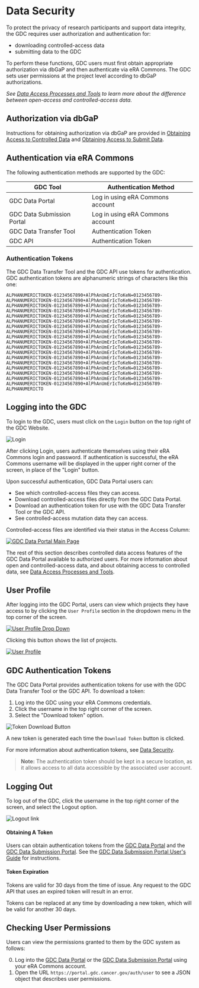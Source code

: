 # Data Security

To protect the privacy of research participants and support data integrity, the GDC requires user authorization and authentication for:

 - downloading controlled-access data
 - submitting data to the GDC

To perform these functions, GDC users must first obtain appropriate authorization via dbGaP and then authenticate via eRA Commons. The GDC sets user permissions at the project level according to dbGaP authorizations.

*See [Data Access Processes and Tools](https://gdc.cancer.gov/access-data/data-access-processes-and-tools) to learn more about the difference between open-access and controlled-access data.*

## Authorization via dbGaP

Instructions for obtaining authorization via dbGaP are provided in [Obtaining Access to Controlled Data](https://gdc.cancer.gov/access-data/obtaining-access-controlled-data) and [Obtaining Access to Submit Data](https://gdc.cancer.gov/submit-data/obtaining-access-submit-data).

## Authentication via eRA Commons

The following authentication methods are supported by the GDC:

|GDC Tool|Authentication Method|
|----|----|
| GDC Data Portal | Log in using eRA Commons account|
| GDC Data Submission Portal | Log in using eRA Commons account |
| GDC Data Transfer Tool | Authentication Token |
| GDC API | Authentication Token |


### Authentication Tokens

The GDC Data Transfer Tool and the GDC API use tokens for authentication. GDC authentication tokens are alphanumeric strings of characters like this one:

	ALPHANUMERICTOKEN-01234567890+AlPhAnUmErIcToKeN=0123456789-ALPHANUMERICTOKEN-01234567890+AlPhAnUmErIcToKeN=0123456789-ALPHANUMERICTOKEN-01234567890+AlPhAnUmErIcToKeN=0123456789-ALPHANUMERICTOKEN-01234567890+AlPhAnUmErIcToKeN=0123456789-ALPHANUMERICTOKEN-01234567890+AlPhAnUmErIcToKeN=0123456789-ALPHANUMERICTOKEN-01234567890+AlPhAnUmErIcToKeN=0123456789-ALPHANUMERICTOKEN-01234567890+AlPhAnUmErIcToKeN=0123456789-ALPHANUMERICTOKEN-01234567890+AlPhAnUmErIcToKeN=0123456789-ALPHANUMERICTOKEN-01234567890+AlPhAnUmErIcToKeN=0123456789-ALPHANUMERICTOKEN-01234567890+AlPhAnUmErIcToKeN=0123456789-ALPHANUMERICTOKEN-01234567890+AlPhAnUmErIcToKeN=0123456789-ALPHANUMERICTOKEN-01234567890+AlPhAnUmErIcToKeN=0123456789-ALPHANUMERICTOKEN-01234567890+AlPhAnUmErIcToKeN=0123456789-ALPHANUMERICTOKEN-01234567890+AlPhAnUmErIcToKeN=0123456789-ALPHANUMERICTOKEN-01234567890+AlPhAnUmErIcToKeN=0123456789-ALPHANUMERICTOKEN-01234567890+AlPhAnUmErIcToKeN=0123456789-ALPHANUMERICTOKEN-01234567890+AlPhAnUmErIcToKeN=0123456789-ALPHANUMERICTOKEN-01234567890+AlPhAnUmErIcToKeN=0123456789-ALPHANUMERICTO

## Logging into the GDC

To login to the GDC, users must click on the `Login` button on the top right of the GDC Website.

![Login](images/v2_image_login.jpg)

After clicking Login, users authenticate themselves using their eRA Commons login and password.  If authentication is successful, the eRA Commons username will be displayed in the upper right corner of the screen, in place of the "Login" button.

Upon successful authentication, GDC Data Portal users can:

- See which controlled-access files they can access.
- Download controlled-access files directly from the GDC Data Portal.
- Download an authentication token for use with the GDC Data Transfer Tool or the GDC API.
- See controlled-access mutation data they can access.

Controlled-access files are identified via their status in the Access Column:

[![GDC Data Portal Main Page](images/gdc-file-status-controlled-v2_3.png)](images/gdc-file-status-controlled-v2_3.png "Click to see the full image.")

The rest of this section describes controlled data access features of the GDC Data Portal available to authorized users. For more information about open and controlled-access data, and about obtaining access to controlled data, see [Data Access Processes and Tools](https://gdc.cancer.gov/access-data/data-access-processes-and-tools).

## User Profile

After logging into the GDC Portal, users can view which projects they have access to by clicking the `User Profile` section in the dropdown menu in the top corner of the screen.

[![User Profile Drop Down](images/gdc-user-profile-v2_small.png)](images/gdc-user-profile-v2_small.png "Click to see the full image.")

Clicking this button shows the list of projects.

[![User Profile](images/Profile_Access_List.png)](images/Profile_Access_List.png "Click to see the full image.")

## GDC Authentication Tokens

The GDC Data Portal provides authentication tokens for use with the GDC Data Transfer Tool or the GDC API. To download a token:

1. Log into the GDC using your eRA Commons credentials.
2. Click the username in the top right corner of the screen.
3. Select the "Download token" option.

![Token Download Button](images/Token_Download_v2_small.jpg)

A new token is generated each time the `Download Token` button is clicked.

For more information about authentication tokens, see [Data Security](../../Data/Data_Security/Data_Security.md#authentication-tokens).

>__Note:__ The authentication token should be kept in a secure location, as it allows access to all data accessible by the associated user account.

## Logging Out

To log out of the GDC, click the username in the top right corner of the screen, and select the Logout option.

![Logout link](images/gdc-user-portal-logout-v2_3.jpg)





#### Obtaining A Token

Users can obtain authentication tokens from the [GDC Data Portal](https://portal.gdc.cancer.gov) and the [GDC Data Submission Portal](https://portal.gdc.cancer.gov/submission). See the [GDC Data Submission Portal User's Guide](../../Data_Submission_Portal/Users_Guide/Data_Submission_Process.md#authentication) for instructions.

#### Token Expiration

Tokens are valid for 30 days from the time of issue. Any request to the GDC API that uses an expired token will result in an error.

Tokens can be replaced at any time by downloading a new token, which will be valid for another 30 days.

## Checking User Permissions

Users can view the permissions granted to them by the GDC system as follows:

0. Log into the [GDC Data Portal](https://portal.gdc.cancer.gov) or the [GDC Data Submission Portal](https://portal.gdc.cancer.gov/submission) using your eRA Commons account.
0. Open the URL `https://portal.gdc.cancer.gov/auth/user` to see a JSON object that describes user permissions.
